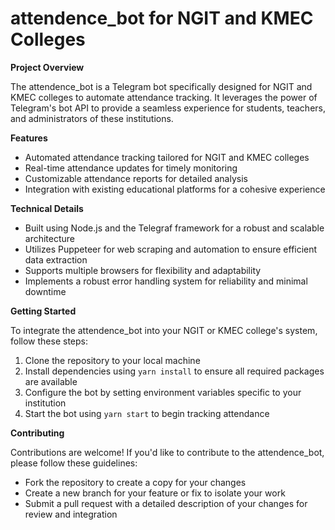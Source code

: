 # attendence_bot for NGIT and KMEC Colleges

**Project Overview**

The attendence_bot is a Telegram bot specifically designed for NGIT and KMEC colleges to automate attendance tracking. It leverages the power of Telegram's bot API to provide a seamless experience for students, teachers, and administrators of these institutions.

**Features**

* Automated attendance tracking tailored for NGIT and KMEC colleges
* Real-time attendance updates for timely monitoring
* Customizable attendance reports for detailed analysis
* Integration with existing educational platforms for a cohesive experience

**Technical Details**

* Built using Node.js and the Telegraf framework for a robust and scalable architecture
* Utilizes Puppeteer for web scraping and automation to ensure efficient data extraction
* Supports multiple browsers for flexibility and adaptability
* Implements a robust error handling system for reliability and minimal downtime

**Getting Started**

To integrate the attendence_bot into your NGIT or KMEC college's system, follow these steps:

1. Clone the repository to your local machine
2. Install dependencies using `yarn install` to ensure all required packages are available
3. Configure the bot by setting environment variables specific to your institution
4. Start the bot using `yarn start` to begin tracking attendance

**Contributing**

Contributions are welcome! If you'd like to contribute to the attendence_bot, please follow these guidelines:

* Fork the repository to create a copy for your changes
* Create a new branch for your feature or fix to isolate your work
* Submit a pull request with a detailed description of your changes for review and integration

